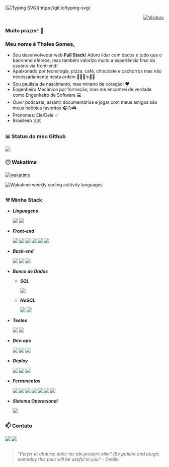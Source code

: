 [![Typing SVG](https://readme-typing-svg.herokuapp.com?font=Fira+Code&pause=1000&color=1AECDF&center=true&vCenter=true&width=435&lines=Ol%C3%A1!+Eu+sou+um+desenvolvedor!;Bem-vindo(a)+ao+meu+Github!)](https://git.io/typing-svg)


<div align="right">

[![Visitors](https://api.visitorbadge.io/api/visitors?path=https%3A%2F%2Fgithub.com%2Fthalesgomest&label=VISITANTES&labelColor=%23ff178a&countColor=%231aecdf&style=for-the-badge)](https://visitorbadge.io/status?path=https%3A%2F%2Fgithub.com%2Fthalesgomest)

</div>

### Muito prazer! 👋

### Meu nome é Thales Gomes,

* Sou desenvolvedor web **Full Stack**! Adoro lidar com dados e tudo que o back-end oferece, mas também valorizo muito a experiência final do usuário via front-end!
* Apaixonado por tecnologia, pizza, café, chocolate e cachorros mas não necessáriamente nesta ordem 👨‍💻🍕☕🍫🐶
* Sou paulista de nascimento, mas mineiro de coração! ❤️
* Engenheiro Mecânico por formação, mas me encontrei de verdade como Engenheiro de Software 💻
* Ouvir podcasts, assistir documentários e jogar com meus amigos são meus hobbies favoritos 🎧📺🎮<br>
* Pronomes: Ele/Dele :male_sign:<br>
* Brasileiro :brazil:

##

### 📊 Status do meu Github

<div align="left">
  
<img src="https://github-readme-stats.vercel.app/api/top-langs/?username=thalesgomest&layout=compact&langs_count=7&theme=radical"/>
</div>

### 🕛 Wakatime

<div align="left">

[![wakatime](https://wakatime.com/badge/user/c9842fba-7b55-4212-8295-53ac0b423a90.svg?style=for-the-badge)](https://wakatime.com/@c9842fba-7b55-4212-8295-53ac0b423a90)

<img src="https://github-readme-stats.vercel.app/api/wakatime?username=thalesgomest&layout=compact&langs_count=6&theme=radical" alt="Wakatime weekly coding actitvity languages"/>

</div>

##

### ⚒️ Minha Stack

-   _**Linguagens**_<br>
    <p>
    <img src="https://img.shields.io/static/v1?message=JavaScript&logo=JavaScript&labelColor=F7DF1E&color=F7DF1E&logoColor=black&label=%20&style=for-the-badge&logoWidth=20">
    <img src="https://img.shields.io/static/v1?message=TypeScript&logo=TypeScript&labelColor=3178C6&color=3178C6&logoColor=white&label=%20&style=for-the-badge&logoWidth=20"><br>

-   _**Front-end**_<br>
    <p>
    <img src="https://img.shields.io/static/v1?message=HTML5&logo=HTML5&labelColor=E34F26&color=E34F26&logoColor=white&label=%20&style=for-the-badge&logoWidth=20">
    <img src="https://img.shields.io/static/v1?message=CSS3&logo=CSS3&labelColor=2072B6&color=2072B6&logoColor=white&label=%20&style=for-the-badge&logoWidth=20">
    <img src="https://img.shields.io/static/v1?message=ReactJs&logo=react&labelColor=61DAFB&color=61DAFB&logoColor=black&label=%20&style=for-the-badge&logoWidth=20">
    <img src="https://img.shields.io/static/v1?message=Webpack&logo=Webpack&labelColor=8DD6F9&color=8DD6F9&logoColor=4E4E4E&label=%20&style=for-the-badge&logoWidth=20">
    <img src="https://img.shields.io/static/v1?message=styled-components&logo=styled-components&labelColor=DB7093&color=DB7093&logoColor=white&label=%20&style=for-the-badge&logoWidth=20">
    <img src="https://img.shields.io/static/v1?message=Sass&logo=Sass&labelColor=CC6699&color=CC6699&logoColor=white&label=%20&style=for-the-badge&logoWidth=20"><br>

-   _**Back-end**_<br>
    <p>
    <img src="https://img.shields.io/static/v1?message=Node.js&logo=Node.js&labelColor=339933&color=339933&logoColor=white&label=%20&style=for-the-badge&logoWidth=20">
    <img src="https://img.shields.io/static/v1?message=Express&logo=Express&labelColor=000000&color=000000&logoColor=white&label=%20&style=for-the-badge&logoWidth=20">
    <img src="https://img.shields.io/static/v1?message=Prisma&logo=Prisma&labelColor=2D3748&color=2D3748&logoColor=white&label=%20&style=for-the-badge&logoWidth=20"><br>

-   _**Banco de Dados**_<br>

    -   _**SQL**_<p>
        <img src="https://img.shields.io/static/v1?message=PostgreSQL&logo=PostgreSQL&labelColor=4169E1&color=4169E1&logoColor=white&label=%20&style=for-the-badge&logoWidth=20"><br>

    -   _**NoSQL**_<p>
        <img src="https://img.shields.io/static/v1?message=MongoDB&logo=MongoDB&labelColor=47A248&color=47A248&logoColor=white&label=%20&style=for-the-badge&logoWidth=20">
        <img src="https://img.shields.io/static/v1?message=Redis&logo=Redis&labelColor=DC382D&color=DC382D&logoColor=white&label=%20&style=for-the-badge&logoWidth=20"><br>

-   _**Testes**_<br>
    <p></p>
    <img src="https://img.shields.io/static/v1?message=Jest&logo=jest&labelColor=C21320&color=C21320&logoColor=white&label=%20&style=for-the-badge&logoWidth=20">
    <img src="https://img.shields.io/static/v1?message=Cypress&logo=Cypress&labelColor=17202C&color=17202C&logoColor=white&label=%20&style=for-the-badge&logoWidth=20"><br>

-   _**Dev-ops**_<br>
    <p></p>
    <img src="https://img.shields.io/static/v1?message=Docker&logo=Docker&labelColor=2496ED&color=2496ED&logoColor=white&label=%20&style=for-the-badge&logoWidth=20">
    <img src="https://img.shields.io/static/v1?message=Amazon EC2&logo=AmazonEC2&labelColor=FF9900&color=FF9900&logoColor=white&label=%20&style=for-the-badge&logoWidth=20">
     <img src="https://img.shields.io/static/v1?message=GitHub Actions&logo=GitHubActions&labelColor=2088FF&color=2088FF&logoColor=white&label=%20&style=for-the-badge&logoWidth=20">
    <br>

-   _**Deploy**_<br>
    <p></p>
    <img src="https://img.shields.io/static/v1?message=Amazon AWS&logo=Amazon AWS&labelColor=232F3E&color=232F3E&logoColor=white&label=%20&style=for-the-badge&logoWidth=20">
    <img src="https://img.shields.io/static/v1?message=Vercel&logo=Vercel&labelColor=000000&color=000000&logoColor=white&label=%20&style=for-the-badge&logoWidth=20">
    <img src="https://img.shields.io/static/v1?message=Heroku&logo=Heroku&labelColor=430098&color=430098&logoColor=white&label=%20&style=for-the-badge&logoWidth=20"><br>

-   _**Ferramentas**_<br>
    <p></p>
    <img src="https://img.shields.io/static/v1?message=Git&logo=Git&labelColor=F05032&color=F05032&logoColor=white&label=%20&style=for-the-badge&logoWidth=20">
    <img src="https://img.shields.io/static/v1?message=Trello&logo=Trello&labelColor=0052CC&color=0052CC&logoColor=white&label=%20&style=for-the-badge&logoWidth=20">
    <img src="https://img.shields.io/static/v1?message=Slack&logo=Slack&labelColor=4A204B&color=4A204B&logoColor=white&label=%20&style=for-the-badge&logoWidth=20">
    <img src="https://img.shields.io/static/v1?message=Git&logo=Git&labelColor=F05032&color=F05032&logoColor=white&label=%20&style=for-the-badge&logoWidth=20">
    <img src="https://img.shields.io/static/v1?message=Figma&logo=Figma&labelColor=F24E1E&color=F24E1E&logoColor=white&label=%20&style=for-the-badge&logoWidth=20">
    <img src="https://img.shields.io/static/v1?message=Adobe Illustrator&logo=AdobeIllustrator&labelColor=FF9A00&color=FF9A00&logoColor=white&label=%20&style=for-the-badge&logoWidth=20">
    <img src="https://img.shields.io/static/v1?message=Visual Studio Code&logo=Visual Studio Code&labelColor=007ACC&color=007ACC&logoColor=white&label=%20&style=for-the-badge&logoWidth=20">
    <br>

-   _**Sistema Operacional**_<br>
    <p></p>
    <img src="https://img.shields.io/static/v1?message=Linux&logo=Linux&labelColor=FCC624&color=FCC624&logoColor=black&label=%20&style=for-the-badge&logoWidth=20">
    <br>

##

### 📫 Contato

<div>
  <a href = "mailto:thalestargino@gmail.com"><img src="https://img.shields.io/badge/Gmail-D14836?style=for-the-badge&logo=gmail&logoColor=white" target="_blank"></a>
  <a href="https://www.linkedin.com/in/thalesgomest/" target="_blank"><img src="https://img.shields.io/badge/-LinkedIn-%230077B5?style=for-the-badge&logo=linkedin&logoColor=white" target="_blank"></a>
  
 
##
 
</div>

> _"Perfer et obdura; dolor hic tibi proderit olim" (Be patient and tough; someday this pain will be useful to you”_ - Ovídio

</div>
